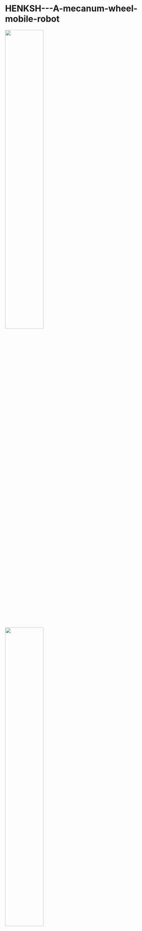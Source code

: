 # HENKSH---A-mecanum-wheel-mobile-robot
<p float="center">
  <img src="https://user-images.githubusercontent.com/68400719/144662322-ff479d01-e3fe-48a3-9583-7ac4c90d5c28.jpg" width=50% height=50%> 
  <img src="https://user-images.githubusercontent.com/68400719/144662367-a6a64701-9d46-4b35-9b27-012a109d5311.jpg" width=50% height=50%>
</p>
<img align="right" src="https://user-images.githubusercontent.com/68400719/144500521-c854e1f9-8e5b-4965-b320-b0abc30414d8.gif" width="50%" height="50%"/>
*HENKSH* is a mobile robot based on four mecanum wheels. The robot uses Jetson-nano as a high-level layer where all the algorithms for navigation are applied. In the low-level layer, a Tiva tm4c123gxl is used for controlling the wheels and communicating with the Jetson.    




## Want to see HENKSH moving?
https://user-images.githubusercontent.com/68400719/144502456-986e1e23-f7ab-4010-a66b-30092ef39352.mp4

